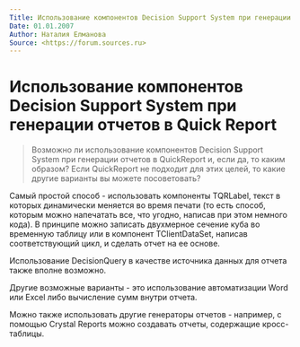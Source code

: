 ```yaml
---
Title: Использование компонентов Decision Support System при генерации отчетов в Quick Report
Date: 01.01.2007
Author: Наталия Елманова
Source: <https://forum.sources.ru>
---
```



Использование компонентов Decision Support System при генерации отчетов в Quick Report
======================================================================================

> Возможно ли использование компонентов Decision Support System при
> генерации отчетов в QuickReport и, если да, то каким образом? Если
> QuickReport не подходит для этих целей, то какие другие варианты вы
> можете посоветовать?

Самый простой способ - использовать компоненты TQRLabel, текст в которых
динамически меняется во время печати (то есть способ, которым можно
напечатать все, что угодно, написав при этом немного кода). В принципе
можно записать двухмерное сечение куба во временную таблицу или в
компонент TClientDataSet, написав соответствующий цикл, и сделать отчет
на ее основе.

Использование DecisionQuery в качестве источника данных для отчета также
вполне возможно.

Другие возможные варианты - это использование автоматизации Word или
Excel либо вычисление сумм внутри отчета.

Можно также использовать
другие генераторы отчетов - например, с помощью Crystal Reports можно
создавать отчеты, содержащие кросс-таблицы.

